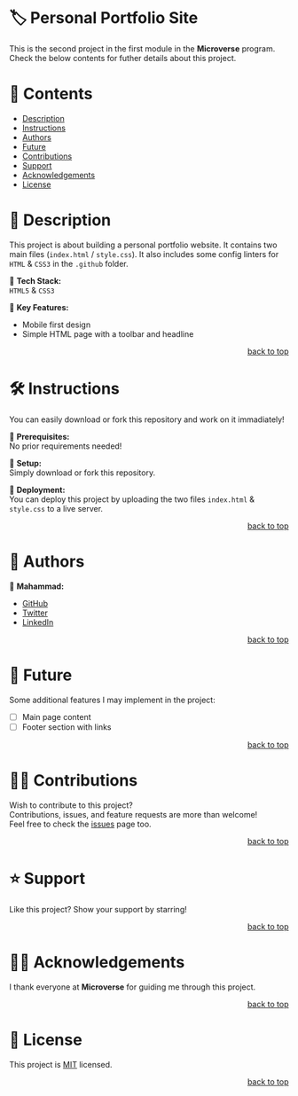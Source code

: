 <a name="title"></a>

<!-- TITLE -->

# 🏷️ Personal Portfolio Site

This is the second project in the first module in the **Microverse** program.
<br/>
Check the below contents for futher details about this project.

<!-- CONTENTS -->

# 📗 Contents

- [Description](#description)
- [Instructions](#instructions)
- [Authors](#authors)
- [Future](#future)
- [Contributions](#contributions)
- [Support](#support)
- [Acknowledgements](#acknowledgements)
- [License](#license)

<!-- DESCRIPTION -->

<a name="description"></a>

# 📖 Description

This project is about building a personal portfolio website. It contains two main files (`index.html` / `style.css`).
It also includes some config linters for `HTML` & `CSS3` in the `.github` folder. 

📌 **Tech Stack:**
<br/>
`HTML5` & `CSS3`

📌 **Key Features:**
- Mobile first design
- Simple HTML page with a toolbar and headline

<p align="right"><a href="#title">back to top</a></p>

<!-- INSTRUCTIONS -->

<a name="instructions"></a>

# 🛠️ Instructions

You can easily download or fork this repository and work on it immadiately!

📌 **Prerequisites:**
<br/>
No prior requirements needed!

📌 **Setup:**
<br/>
Simply download or fork this repository.

📌 **Deployment:**
<br/>
You can deploy this project by uploading the two files `index.html` & `style.css` to a live server.

<p align="right"><a href="#title">back to top</a></p>

<!-- AUTHORS -->

<a name="authors"></a>

# 👥 Authors

📌 **Mahammad:**
- [GitHub](https://github.com/mahammad-mostafa)
- [Twitter](https://twitter.com/mahammad_mostfa)
- [LinkedIn](https://linkedin.com/in/mahammad-mostafa)

<p align="right"><a href="#title">back to top</a></p>

<!-- FUTURE -->

<a name="future"></a>

# 🔭 Future

Some additional features I may implement in the project:

- [ ] Main page content
- [ ] Footer section with links

<p align="right"><a href="#title">back to top</a></p>

<!-- CONTRIBUTIONS -->

<a name="contributions"></a>

# 🤝🏻 Contributions

Wish to contribute to this project?
<br/>
Contributions, issues, and feature requests are more than welcome!
<br/>
Feel free to check the [issues](../../issues) page too.

<p align="right"><a href="#title">back to top</a></p>

<!-- SUPPORT -->

<a name="support"></a>

# ⭐️ Support

Like this project? Show your support by starring!

<p align="right"><a href="#title">back to top</a></p>

<!-- ACKNOWLEDGEMENTS -->

<a name="acknowledgements"></a>

# 🙏🏻 Acknowledgements

I thank everyone at **Microverse** for guiding me through this project.

<p align="right"><a href="#title">back to top</a></p>

<!-- LICENSE -->

<a name="license"></a>

# 📝 License

This project is [MIT](LICENSE.md) licensed.

<p align="right"><a href="#title">back to top</a></p>